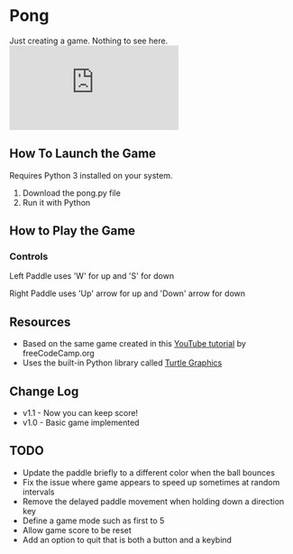 # Pong

Just creating a game. Nothing to see here.
![PONG](https://github.com/nscklye/Pong/blob/master/assets/pong.py)

## How To Launch the Game

Requires Python 3 installed on your system.

1. Download the pong.py file
2. Run it with Python

## How to Play the Game

### Controls

Left Paddle uses 'W' for up and 'S' for down

Right Paddle uses 'Up' arrow for up and 'Down' arrow for down

## Resources
- Based on the same game created in this [YouTube tutorial](https://www.youtube.com/watch?v=XGf2GcyHPhc) by freeCodeCamp.org
- Uses the built-in Python library called [Turtle Graphics](https://docs.python.org/3/library/turtle.html?highlight=title#)

## Change Log

- v1.1 - Now you can keep score!
- v1.0 - Basic game implemented

## TODO

- Update the paddle briefly to a different color when the ball bounces
- Fix the issue where game appears to speed up sometimes at random intervals
- Remove the delayed paddle movement when holding down a direction key
- Define a game mode such as first to 5
- Allow game score to be reset
- Add an option to quit that is both a button and a keybind